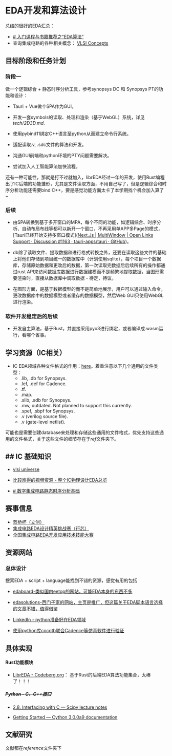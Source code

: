 # EDA开发和算法设计

总结的很好的EDA汇总：

- [# 入门课程与书籍推荐之“EDA算法”](https://zhuanlan.zhihu.com/p/268633402)
- 查询集成电路的各种相关概念： [VLSI Concepts](http://www.vlsi-expert.com/)

## 目标阶段和任务计划

### 阶段一

做一个逻辑综合 + 静态时序分析工具，参考synopsys DC 和 Synopsys PT的功能和设计：

- Tauri + Vue做个SPA作为GUI。

- 开发一套symbols的读取、处理和渲染（基于WebGL）系统，详见*tech/2D3D.md*.

- 使用pybind11绑定C++语言至python从而建立命令行系统。

- 适配读取.v, .sdc文件的算法和开发。

- 沟通GUI前端和python环境的PTY问题需要解决。

- 尝试加入人工智能算法加快流程。

还有一种可能性，那就是打不过就加入，librEDA经过一年的开发，使用Rust编程出了IC后端的功能雏形，尤其是文件读取方面，不用自己写了，但是逻辑综合和时序分析功能还需要bind C++，要是感觉功能方面太卡了本学期找个机会加入算了~

### 后续

- 由SPA转换到基于多开窗口的MPA，每个不同的功能，如逻辑综合、时序分析、自动布局布线等都可以新开一个窗口，不再采用单APP多Page的模式，[Tauri已经开始支持多窗口模式]([Next.Js | MultiWindow | Open Links Support · Discussion #1163 · tauri-apps/tauri · GitHub](https://github.com/tauri-apps/tauri/discussions/1163))。

- db除了读取文件、提取数据和进行格式转换之外，还要在读取这些文件的基础上将他们存储到项目统一的数据库中（计划使用sqlite），每个项目一个数据库，存储原始数据和更改后的数据，第一次读取完数据后后续所有的操作都通过rust API来访问数据库数据进行数据建模而不是频繁地提取数据，当图形需要渲染时，直接从数据库中调取数据 - 待定，待议。

- 在图形方面，是基于数据模型的而不是简单地展示，用户可以通过输入命令，更改数据库中的数据模型或者缓存的数据模型，然后Web GUI只使用WebGL进行渲染。

### 软件开发稳定后的后续

- 开发自主算法，基于Rust，并直接采用pyo3进行绑定，或者编译成.wasm运行，看哪个省事。

## 学习资源（IC相关）

- IC EDA领域各种文件格式的作用：[here](http://www.vlsi-expert.com/p/different-file-formats-file-extensions.html)。着重注意以下几个通用的文件类型：
  - .lib, .db for Synopsys.
  - .lef, .def for Cadence.
  - .tf.
  - .map.
  - .slib, .sdb for Synopsys.
  - .mw, outdated. Not planned to support this currently.
  - .spef, .sbpf for Synopsys.
  - .v (verilog source file).
  - .v (gate-level netlist).

可能也是需要创建database来处理和存储这些通用的文件格式，优先支持这些通用的文件格式，关于这些文件的细节存在于*ref*文件夹下。

## ## IC 基础知识

- [vlsi universe](https://vlsiuniverse.blogspot.com/2014/07/propagation-delay.html)

- [比较难得的视频资源 - 整个IC物理设计EDA总览](https://www.bilibili.com/video/BV1XE411N7Er/?spm_id_from=333.788.recommend_more_video.0)

- [# 数字集成电路静态时序分析基础](https://www.bilibili.com/video/BV1if4y1p7Dq?spm_id_from=333.999.0.0)

## 赛事信息

- [蓝桥杯（立创）](https://www.lanqiao.cn/)
- [集成电路EDA设计精英挑战赛（行芯）](https://eda.icisc.cn/)
- [全国集成电路EDA开发应用技术技能大赛](http://iceda.org.cn/)

## 资源网站

### 总体设计

搜索EDA + script + language能找到不错的资源，感觉有用的包括

- [edaboard-类似国内eetop的网站，可能EDA本身的东西不多](https://www.edaboard.com/)

- [edasolutions-西门子家的网站，主页是推广，但这篇关于EDA脚本语言选择的文章不错，值得借鉴](https://www.eda-solutions.com/tn020/)

- [LinkedIn - python准备好在EDA领域](https://www.linkedin.com/pulse/python-all-set-disrupt-hw-verification-avidan-efody)

- [使用python库cocotb联合Cadence等仿真软件进行验证](https://indico.cern.ch/event/776422/attachments/1769690/2874927/cocotb_talk.pdf)

## 具体实现

#### Rust功能模块

- [LibrEDA - Codeberg.org](https://codeberg.org/LibrEDA)： 基于Rust的后端EDA算法功能集合，太棒了！！！

##### ~~Python - C、C++接口~~

- [2.8. Interfacing with C &#8212; Scipy lecture notes](http://scipy-lectures.org/advanced/interfacing_with_c/interfacing_with_c.html)

- [Getting Started &#8212; Cython 3.0.0a9 documentation](https://cython.readthedocs.io/en/latest/src/quickstart/index.html)

## 文献研究

文献都在*reference*文件夹下
